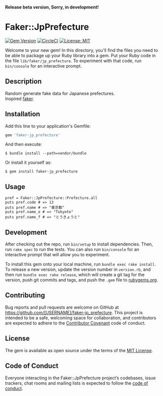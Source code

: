 __Release beta version, Sorry, in development!__

# Faker::JpPrefecture
[![Gem Version](https://badge.fury.io/rb/faker-jp_prefecture.svg)](https://badge.fury.io/rb/faker-jp_prefecture)
[![CircleCI](https://circleci.com/gh/okkun-sh/faker-jp_prefecture/tree/master.svg?style=svg)](https://circleci.com/gh/okkun-sh/faker-jp_prefecture/tree/master)
[![License: MIT](https://img.shields.io/badge/License-MIT-yellow.svg)](https://opensource.org/licenses/MIT)

Welcome to your new gem! In this directory, you'll find the files you need to be able to package up your Ruby library into a gem. Put your Ruby code in the file `lib/faker/jp_prefecture`. To experiment with that code, run `bin/console` for an interactive prompt.

## Description
Random generate fake data for Japanese prefectures.  
Inspired [faker](https://github.com/stympy/faker).

## Installation

Add this line to your application's Gemfile:

```ruby
gem 'faker-jp_prefecture'
```

And then execute:

    $ bundle install --path=vendor/bundle

Or install it yourself as:

    $ gem install faker-jp_prefecture

## Usage
```
pref = Faker::JpPrefecture::Prefecture.all
puts pref.code # => 13
puts pref.name # => "東京都"
puts pref.name_e # => "Tokyoto"
puts pref.name_f # => "とうきょうと"
```

## Development

After checking out the repo, run `bin/setup` to install dependencies. Then, run `rake spec` to run the tests. You can also run `bin/console` for an interactive prompt that will allow you to experiment.

To install this gem onto your local machine, run `bundle exec rake install`. To release a new version, update the version number in `version.rb`, and then run `bundle exec rake release`, which will create a git tag for the version, push git commits and tags, and push the `.gem` file to [rubygems.org](https://rubygems.org).

## Contributing

Bug reports and pull requests are welcome on GitHub at https://github.com/[USERNAME]/faker-jp_prefecture. This project is intended to be a safe, welcoming space for collaboration, and contributors are expected to adhere to the [Contributor Covenant](http://contributor-covenant.org) code of conduct.

## License

The gem is available as open source under the terms of the [MIT License](https://opensource.org/licenses/MIT).

## Code of Conduct

Everyone interacting in the Faker::JpPrefecture project’s codebases, issue trackers, chat rooms and mailing lists is expected to follow the [code of conduct](https://github.com/[USERNAME]/faker-jp_prefecture/blob/master/CODE_OF_CONDUCT.md).
